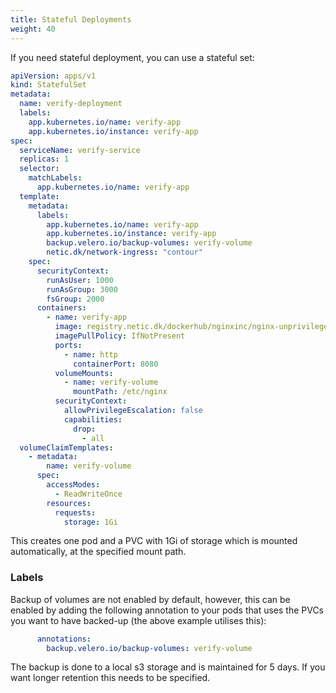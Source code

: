 ```yaml
---
title: Stateful Deployments
weight: 40
---
```


If you need stateful deployment, you can use a stateful set:

```yaml
apiVersion: apps/v1
kind: StatefulSet
metadata:
  name: verify-deployment
  labels:
    app.kubernetes.io/name: verify-app
    app.kubernetes.io/instance: verify-app
spec:
  serviceName: verify-service
  replicas: 1
  selector:
    matchLabels:
      app.kubernetes.io/name: verify-app
  template:
    metadata:
      labels:
        app.kubernetes.io/name: verify-app
        app.kubernetes.io/instance: verify-app
        backup.velero.io/backup-volumes: verify-volume
        netic.dk/network-ingress: "contour"
    spec:
      securityContext:
        runAsUser: 1000
        runAsGroup: 3000
        fsGroup: 2000
      containers:
        - name: verify-app
          image: registry.netic.dk/dockerhub/nginxinc/nginx-unprivileged:1.20
          imagePullPolicy: IfNotPresent
          ports:
            - name: http
              containerPort: 8080
          volumeMounts:
            - name: verify-volume
              mountPath: /etc/nginx
          securityContext:
            allowPrivilegeEscalation: false
            capabilities:
              drop:
                - all
  volumeClaimTemplates:
    - metadata:
        name: verify-volume
      spec:
        accessModes:
          - ReadWriteOnce
        resources:
          requests:
            storage: 1Gi
```

This creates one pod and a PVC with 1Gi of storage which is mounted automatically, at the specified mount path.

### Labels

Backup of volumes are not enabled by default, however, this can be enabled by adding the following annotation to your pods that uses the PVCs you want to have backed-up (the above example utilises this):

```yaml
      annotations:
        backup.velero.io/backup-volumes: verify-volume
```

The backup is done to a local s3 storage and is maintained for 5 days. If you want longer retention this needs to be specified.
